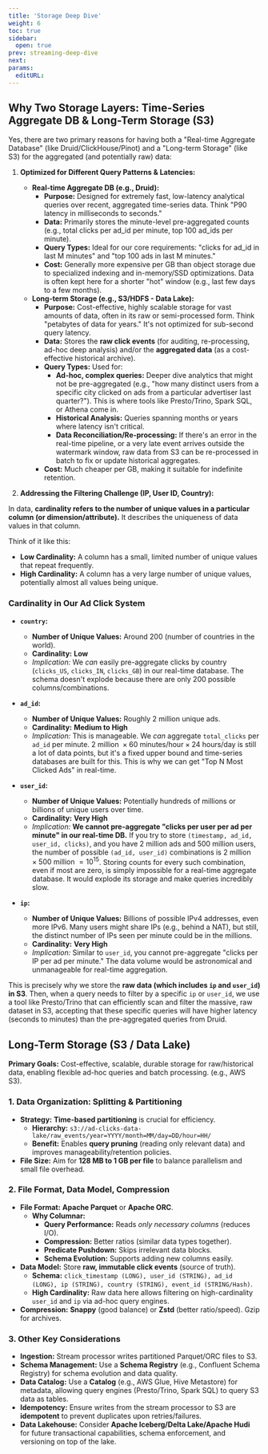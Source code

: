 ```yaml
---
title: 'Storage Deep Dive'
weight: 6
toc: true
sidebar:
  open: true
prev: streaming-deep-dive
next:
params:
  editURL: 
---
```


## Why Two Storage Layers: Time-Series Aggregate DB & Long-Term Storage (S3)

Yes, there are two primary reasons for having both a "Real-time Aggregate Database" (like Druid/ClickHouse/Pinot) and a "Long-term Storage" (like S3) for the aggregated (and potentially raw) data:

1.  **Optimized for Different Query Patterns & Latencies:**
    * **Real-time Aggregate DB (e.g., Druid):**
        * **Purpose:** Designed for extremely fast, low-latency analytical queries over recent, aggregated time-series data. Think "P90 latency in milliseconds to seconds."
        * **Data:** Primarily stores the minute-level pre-aggregated counts (e.g., total clicks per ad_id per minute, top 100 ad_ids per minute).
        * **Query Types:** Ideal for our core requirements: "clicks for ad_id in last M minutes" and "top 100 ads in last M minutes."
        * **Cost:** Generally more expensive per GB than object storage due to specialized indexing and in-memory/SSD optimizations. Data is often kept here for a shorter "hot" window (e.g., last few days to a few months).
    * **Long-term Storage (e.g., S3/HDFS - Data Lake):**
        * **Purpose:** Cost-effective, highly scalable storage for vast amounts of data, often in its raw or semi-processed form. Think "petabytes of data for years." It's not optimized for sub-second query latency.
        * **Data:** Stores the **raw click events** (for auditing, re-processing, ad-hoc deep analysis) and/or the **aggregated data** (as a cost-effective historical archive).
        * **Query Types:** Used for:
            * **Ad-hoc, complex queries:** Deeper dive analytics that might not be pre-aggregated (e.g., "how many distinct users from a specific city clicked on ads from a particular advertiser last quarter?"). This is where tools like Presto/Trino, Spark SQL, or Athena come in.
            * **Historical Analysis:** Queries spanning months or years where latency isn't critical.
            * **Data Reconciliation/Re-processing:** If there's an error in the real-time pipeline, or a very late event arrives outside the watermark window, raw data from S3 can be re-processed in batch to fix or update historical aggregates.
        * **Cost:** Much cheaper per GB, making it suitable for indefinite retention.

2.  **Addressing the Filtering Challenge (IP, User ID, Country):**

In data, **cardinality refers to the number of unique values in a particular column (or dimension/attribute).** It describes the uniqueness of data values in that column.

Think of it like this:

* **Low Cardinality:** A column has a small, limited number of unique values that repeat frequently.
* **High Cardinality:** A column has a very large number of unique values, potentially almost all values being unique.


### Cardinality in Our Ad Click System

* **`country`:**
    * **Number of Unique Values:** Around 200 (number of countries in the world).
    * **Cardinality:** **Low**
    * *Implication:* We *can* easily pre-aggregate clicks by country (`clicks_US`, `clicks_IN`, `clicks_GB`) in our real-time database. The schema doesn't explode because there are only 200 possible columns/combinations.

* **`ad_id`:**
    * **Number of Unique Values:** Roughly 2 million unique ads.
    * **Cardinality:** **Medium to High**
    * *Implication:* This is manageable. We *can* aggregate `total_clicks` per `ad_id` per minute. $2 \text{ million } \times 60 \text{ minutes/hour} \times 24 \text{ hours/day}$ is still a lot of data points, but it's a fixed upper bound and time-series databases are built for this. This is why we can get "Top N Most Clicked Ads" in real-time.

* **`user_id`:**
    * **Number of Unique Values:** Potentially hundreds of millions or billions of unique users over time.
    * **Cardinality:** **Very High**
    * *Implication:* **We cannot pre-aggregate "clicks per user per ad per minute" in our real-time DB.** If you try to store `(timestamp, ad_id, user_id, clicks)`, and you have 2 million ads and 500 million users, the number of possible `(ad_id, user_id)` combinations is $2 \text{ million } \times 500 \text{ million } = 10^{15}$. Storing counts for every such combination, even if most are zero, is simply impossible for a real-time aggregate database. It would explode its storage and make queries incredibly slow.

* **`ip`:**
    * **Number of Unique Values:** Billions of possible IPv4 addresses, even more IPv6. Many users might share IPs (e.g., behind a NAT), but still, the distinct number of IPs seen per minute could be in the millions.
    * **Cardinality:** **Very High**
    * *Implication:* Similar to `user_id`, you cannot pre-aggregate "clicks per IP per ad per minute." The data volume would be astronomical and unmanageable for real-time aggregation.


This is precisely why we store the **raw data (which includes `ip` and `user_id`) in S3**. Then, when a query needs to filter by a specific `ip` or `user_id`, we use a tool like Presto/Trino that can efficiently scan and filter the massive, raw dataset in S3, accepting that these specific queries will have higher latency (seconds to minutes) than the pre-aggregated queries from Druid.


## Long-Term Storage (S3 / Data Lake)

**Primary Goals:** Cost-effective, scalable, durable storage for raw/historical data, enabling flexible ad-hoc queries and batch processing. (e.g., AWS S3).

### 1. Data Organization: Splitting & Partitioning

* **Strategy:** **Time-based partitioning** is crucial for efficiency.
    * **Hierarchy:** `s3://ad-clicks-data-lake/raw_events/year=YYYY/month=MM/day=DD/hour=HH/`
    * **Benefit:** Enables **query pruning** (reading only relevant data) and improves manageability/retention policies.
* **File Size:** Aim for **128 MB to 1 GB per file** to balance parallelism and small file overhead.

### 2. File Format, Data Model, Compression

* **File Format:** **Apache Parquet** or **Apache ORC**.
    * **Why Columnar:**
        * **Query Performance:** Reads *only necessary columns* (reduces I/O).
        * **Compression:** Better ratios (similar data types together).
        * **Predicate Pushdown:** Skips irrelevant data blocks.
        * **Schema Evolution:** Supports adding new columns easily.
* **Data Model:** Store **raw, immutable click events** (source of truth).
    * **Schema:** `click_timestamp (LONG), user_id (STRING), ad_id (LONG), ip (STRING), country (STRING), event_id (STRING/Hash)`.
    * **High Cardinality:** Raw data here allows filtering on high-cardinality `user_id` and `ip` via ad-hoc query engines.
* **Compression:** **Snappy** (good balance) or **Zstd** (better ratio/speed). Gzip for archives.

### 3. Other Key Considerations

* **Ingestion:** Stream processor writes partitioned Parquet/ORC files to S3.
* **Schema Management:** Use a **Schema Registry** (e.g., Confluent Schema Registry) for schema evolution and data quality.
* **Data Catalog:** Use a **Catalog** (e.g., AWS Glue, Hive Metastore) for metadata, allowing query engines (Presto/Trino, Spark SQL) to query S3 data as tables.
* **Idempotency:** Ensure writes from the stream processor to S3 are **idempotent** to prevent duplicates upon retries/failures.
* **Data Lakehouse:** Consider **Apache Iceberg/Delta Lake/Apache Hudi** for future transactional capabilities, schema enforcement, and versioning on top of the lake.